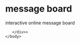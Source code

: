 <!DOCTYPE html>
<html>
	<head>
		<title>Result</title>
        <link type="text/css" rel="stylesheet" href="stylesheet.css"/>
	</head>
	<body>
       <h1>message board</h1>
       <div style= 
       <div style="width:200px; height:1000px; background-color:#FF9840">
            interactive online message board 
          
       </div>>
	</body>
</html>
